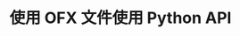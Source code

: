 ﻿---
title: 使用 OFX 文件使用 Python API
linktitle: 使用 OFX 文件
type: docs
weight: 10
url: /zh/python-net/working-with-ofx-files/
description: 使用 Python Finance 库 API，您可以创建和转换 OFX 请求和响应文件。
---
